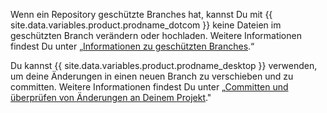 Wenn ein Repository geschützte Branches hat, kannst Du mit {{ site.data.variables.product.prodname_dotcom }} keine Dateien im geschützten Branch verändern oder hochladen. Weitere Informationen findest Du unter „[Informationen zu geschützten Branches](/articles/about-protected-branches).“

Du kannst {{ site.data.variables.product.prodname_desktop }} verwenden, um deine Änderungen in einen neuen Branch zu verschieben und zu committen. Weitere Informationen findest Du unter „[Committen und überprüfen von Änderungen an Deinem Projekt](/desktop/contributing-to-projects/committing-and-reviewing-changes-to-your-project)."
